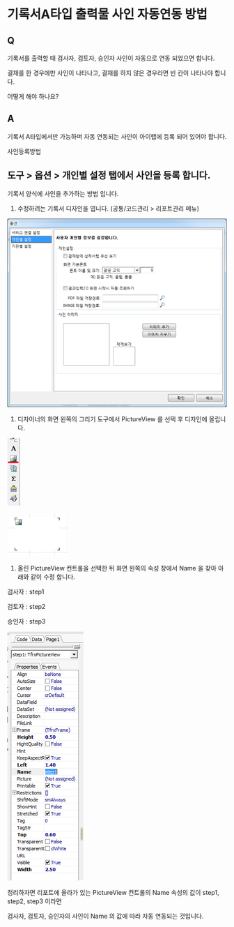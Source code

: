 # 기록서A타입 출력물 사인 자동연동 방법

## Q

기록서를 출력할 때 검사자, 검토자, 승인자 사인이 자동으로 연동 되었으면 합니다.

결재를 한 경우에만 사인이 나타나고, 결재를 하지 않은 경우라면 빈 칸이 나타나야 합니다.

어떻게 해야 하나요?

## A

기록서 A타입에서만 가능하며 자동 연동되는 사인이 아이랩에 등록 되어 있어야 합니다.

사인등록방법

## 도구 &gt; 옵션 &gt; 개인별 설정 탭에서 사인을 등록 합니다.

기록서 양식에 사인을 추가하는 방법 입니다.

1. 수정하려는 기록서 디자인을 엽니다. \(공통/코드관리 &gt; 리포트관리 메뉴\)

![](../.gitbook/assets/01-_587%20%281%29.png)

1. 디자이너의 화면 왼쪽의 그리기 도구에서 PictureView 를 선택 후 디자인에 올립니다.

![](../.gitbook/assets/02-_588.png)

![](../.gitbook/assets/03-_590%20%282%29.png)

1. 올린 PictureView 컨트롤을 선택한 뒤 화면 왼쪽의 속성 창에서 Name 을 찾아 아래와 같이 수정 합니다.

검사자 : step1

검토자 : step2

승인자 : step3

![](../.gitbook/assets/04-_589%20%282%29.png)

정리하자면 리포트에 올라가 있는 PictureView 컨트롤의 Name 속성의 값이 step1, step2, step3 이라면

검사자, 검토자, 승인자의 사인이 Name 의 값에 따라 자동 연동되는 것입니다.

